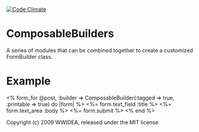 [![Code Climate](https://codeclimate.com/badge.png)](https://codeclimate.com/github/wwidea/composable_builders)

ComposableBuilders
==================

A series of modules that can be combined together to create a customized FormBuilder class.


Example
=======

<% form_for @post, :builder => ComposableBuilder(:tagged => true, :printable => true) do |form| %>
  <%= form.text_field :title %>
  <%= form.text_area :body %>
  <%= form.submit %>
<% end %>


Copyright (c) 2009 WWIDEA, released under the MIT license
